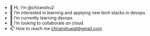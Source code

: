 - 👋 Hi, I’m @chiranshu2
- 👀 I’m interested in learning and applying new tech stacks in devops
- 🌱 I’m currently learning devops
- 💞️ I’m looking to collaborate on cloud
- 📫 How to reach me chiranshupal@gmail.com

<!---
chiranshu2/chiranshu2 is a ✨ special ✨ repository because its `README.md` (this file) appears on your GitHub profile.
You can click the Preview link to take a look at your changes.
--->
